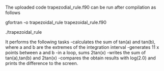 The uploaded code trapezodial_rule.f90 can be run after compilation as follows

gfortran -o trapezoidal_rule trapezoidal_rule.f90

./trapezoidal_rule

It performs the following tasks
-calculates the sum of tan(a) and tan(b), where a and b are the extremes of the integration interval
-generates 11 x points between a and b
-in a loop, sums 2tan(x)
-writes the sum of tan(a),tan(b) and 2tan(x)
-compares the obtain results with log(2.0) and prints the difference to the screen.
